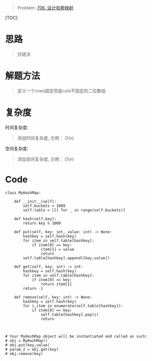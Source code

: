 
> Problem: [706. 设计哈希映射](https://leetcode.cn/problems/design-hashmap/description/)

[TOC]

# 思路

> 拉链法

# 解题方法

> 定义一个rows固定但是cols不固定的二位数组

# 复杂度

时间复杂度:
> 添加时间复杂度, 示例： $O(n)$

空间复杂度:
> 添加空间复杂度, 示例： $O(n)$



# Code
```Python3 []
class MyHashMap:

    def __init__(self):
        self.buckets = 1009
        self.table = [[] for _ in range(self.buckets)]
    
    def hash(self,key):
        return key % 1009

    def put(self, key: int, value: int) -> None:
        hashkey = self.hash(key)
        for item in self.table[hashkey]:
            if item[0] == key:
                item[1] = value
                return 
        self.table[hashkey].append([key,value])

    def get(self, key: int) -> int:
        hashkey = self.hash(key)
        for item in self.table[hashkey]:
            if item[0] == key:
                return item[1]
        return -1

    def remove(self, key: int) -> None:
        hashkey = self.hash(key)
        for i,item in enumerate(self.table[hashkey]):
            if item[0] == key:
                self.table[hashkey].pop(i)
                return 



# Your MyHashMap object will be instantiated and called as such:
# obj = MyHashMap()
# obj.put(key,value)
# param_2 = obj.get(key)
# obj.remove(key)
```
  
